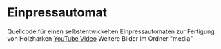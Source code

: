 # Einpressautomat
Quellcode für einen selbstentwickelten Einpressautomaten zur Fertigung von Holzharken
[YouTube Video](https://www.youtube.com/watch?v=xC9SDj9HxeY)
Weitere Bilder im Ordner "media"
